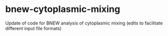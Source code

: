 # bnew-cytoplasmic-mixing
Update of code for BNEW analysis of cytoplasmic mixing (edits to facilitate different input file formats)
